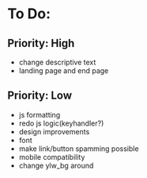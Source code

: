 # To Do:
## Priority: High
- change descriptive text
- landing page and end page

## Priority: Low
- js formatting
- redo js logic(keyhandler?)
- design improvements
- font
- make link/button spamming possible
- mobile compatibility
- change ylw_bg around